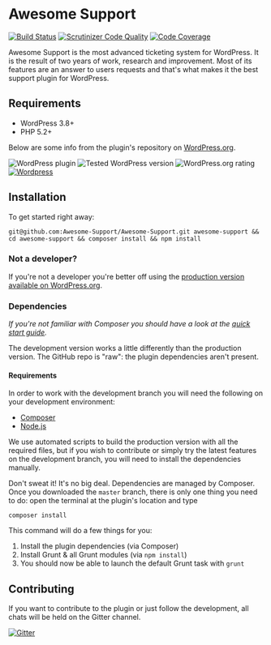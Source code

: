 Awesome Support
==================

[![Build Status](https://travis-ci.org/Awesome-Support/Awesome-Support.svg?branch=master)](https://travis-ci.org/Awesome-Support/Awesome-Support) [![Scrutinizer Code Quality](https://scrutinizer-ci.com/g/Awesome-Support/Awesome-Support/badges/quality-score.png?b=master)](https://scrutinizer-ci.com/g/Awesome-Support/Awesome-Support/?branch=master) [![Code Coverage](https://scrutinizer-ci.com/g/Awesome-Support/Awesome-Support/badges/coverage.png?b=master)](https://scrutinizer-ci.com/g/Awesome-Support/Awesome-Support/?branch=master)

Awesome Support is the most advanced ticketing system for WordPress. It is the result of two years of work, research and improvement. Most of its features are an answer to users requests and that's what makes it the best support plugin for WordPress.

## Requirements

- WordPress 3.8+
- PHP 5.2+

Below are some info from the plugin's repository on [WordPress.org](https://wordpress.org/plugins/awesome-support/).

![WordPress plugin](https://img.shields.io/wordpress/plugin/v/Awesome-Support.svg?style=flat) ![Tested WordPress version](https://img.shields.io/wordpress/v/Awesome-Support.svg?style=flat) ![WordPress.org rating](https://img.shields.io/wordpress/plugin/r/Awesome-Support.svg?style=flat) [![Wordpress](https://img.shields.io/wordpress/plugin/dt/Awesome-Support.svg?style=flat)]()

## Installation

To get started right away:
```
git@github.com:Awesome-Support/Awesome-Support.git awesome-support && cd awesome-support && composer install && npm install
```

### Not a developer?

If you're not a developer you're better off using the [production version available on WordPress.org](https://wordpress.org/plugins/awesome-support/).

### Dependencies

*If you're not familiar with Composer you should have a look at the [quick start guide](https://getcomposer.org/doc/00-intro.md).*

The development version works a little differently than the production version. The GitHub repo is "raw": the plugin dependencies aren't present.

#### Requirements

In order to work with the development branch you will need the following on your development environment:

- [Composer](https://getcomposer.org)
- [Node.js](http://nodejs.org/)

We use automated scripts to build the production version with all the required files, but if you wish to contribute or simply try the latest features on the development branch, you will need to install the dependencies manually.

Don't sweat it! It's no big deal. Dependencies are managed by Composer. Once you downloaded the `master` branch, there is only one thing you need to do: open the terminal at the plugin's location and type

```
composer install
```

This command will do a few things for you:

1. Install the plugin dependencies (via Composer)
2. Install Grunt & all Grunt modules (via `npm install`)
3. You should now be able to launch the default Grunt task with `grunt`

## Contributing

If you want to contribute to the plugin or just follow the development, all chats will be held on the Gitter channel.

[![Gitter](https://badges.gitter.im/Join%20Chat.svg)](https://gitter.im/ThemeAvenue/Awesome-Support?utm_source=badge&utm_medium=badge&utm_campaign=pr-badge&utm_content=badge)
